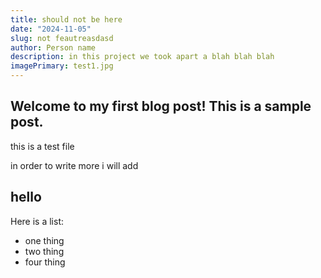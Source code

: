 ```yaml
---
title: should not be here
date: "2024-11-05"
slug: not feautreasdasd
author: Person name
description: in this project we took apart a blah blah blah
imagePrimary: test1.jpg
---
```


## Welcome to my first blog post! This is a sample post.
this is a test file

in order to write more i will add

## hello

Here is a list:
- one thing
- two thing
- four thing